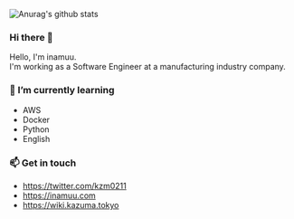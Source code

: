 ![Anurag's github stats](https://github-readme-stats.vercel.app/api?username=inamuu&show_icons=true&theme=tokyonight&count_private=true)  

### Hi there 👋

Hello, I'm inamuu.  
I'm working as a Software Engineer at a manufacturing industry company.

### 🌱 I’m currently learning

- AWS
- Docker
- Python
- English

### 📫 Get in touch

- https://twitter.com/kzm0211
- https://inamuu.com
- https://wiki.kazuma.tokyo
